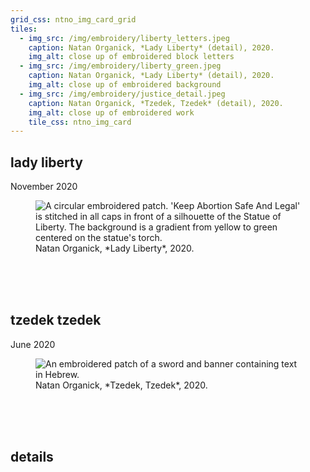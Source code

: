```yaml
---
grid_css: ntno_img_card_grid
tiles: 
  - img_src: /img/embroidery/liberty_letters.jpeg
    caption: Natan Organick, *Lady Liberty* (detail), 2020.
    img_alt: close up of embroidered block letters
  - img_src: /img/embroidery/liberty_green.jpeg
    caption: Natan Organick, *Lady Liberty* (detail), 2020.
    img_alt: close up of embroidered background
  - img_src: /img/embroidery/justice_detail.jpeg
    caption: Natan Organick, *Tzedek, Tzedek* (detail), 2020.
    img_alt: close up of embroidered work
    tile_css: ntno_img_card
---
```


## lady liberty
November 2020

<figure markdown>
  <img
    src="/img/embroidery/lady_liberty.jpeg"
    alt="A circular embroidered patch.  'Keep Abortion Safe And Legal' is stitched in all caps in front of a silhouette of the Statue of Liberty.  The background is a gradient from yellow to green centered on the statue's torch."/>
  <figcaption markdown>Natan Organick, *Lady Liberty*, 2020.</figcaption>
</figure>

<br>
<br>
<br>

## tzedek tzedek
June 2020

<figure markdown>
  <img
    src="/img/embroidery/justice.jpeg"
    alt="An embroidered patch of a sword and banner containing text in Hebrew."/>
  <figcaption markdown>Natan Organick, *Tzedek, Tzedek*, 2020.</figcaption>
</figure>


<br>
<br>
<br>

## details
